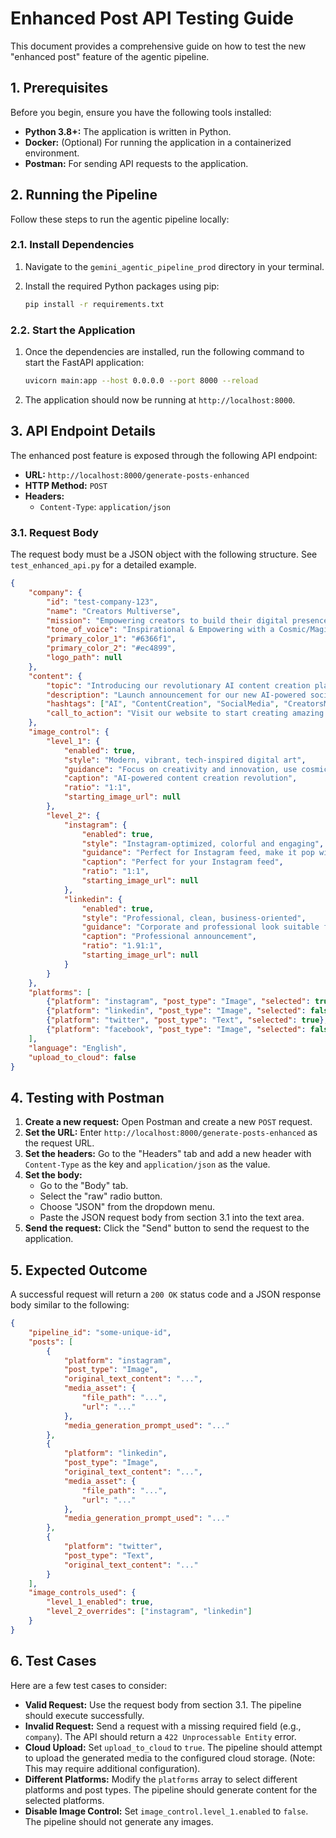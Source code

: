 # Enhanced Post API Testing Guide

This document provides a comprehensive guide on how to test the new "enhanced post" feature of the agentic pipeline.

## 1. Prerequisites

Before you begin, ensure you have the following tools installed:

*   **Python 3.8+:** The application is written in Python.
*   **Docker:** (Optional) For running the application in a containerized environment.
*   **Postman:** For sending API requests to the application.

## 2. Running the Pipeline

Follow these steps to run the agentic pipeline locally:

### 2.1. Install Dependencies

1.  Navigate to the `gemini_agentic_pipeline_prod` directory in your terminal.
2.  Install the required Python packages using pip:

    ```bash
    pip install -r requirements.txt
    ```

### 2.2. Start the Application

1.  Once the dependencies are installed, run the following command to start the FastAPI application:

    ```bash
    uvicorn main:app --host 0.0.0.0 --port 8000 --reload
    ```

2.  The application should now be running at `http://localhost:8000`.

## 3. API Endpoint Details

The enhanced post feature is exposed through the following API endpoint:

*   **URL:** `http://localhost:8000/generate-posts-enhanced`
*   **HTTP Method:** `POST`
*   **Headers:**
    *   `Content-Type`: `application/json`

### 3.1. Request Body

The request body must be a JSON object with the following structure. See `test_enhanced_api.py` for a detailed example.

```json
{
    "company": {
        "id": "test-company-123",
        "name": "Creators Multiverse",
        "mission": "Empowering creators to build their digital presence with AI-powered tools",
        "tone_of_voice": "Inspirational & Empowering with a Cosmic/Magical theme",
        "primary_color_1": "#6366f1",
        "primary_color_2": "#ec4899",
        "logo_path": null
    },
    "content": {
        "topic": "Introducing our revolutionary AI content creation platform",
        "description": "Launch announcement for our new AI-powered social media content generation tool that helps creators build amazing content across platforms",
        "hashtags": ["AI", "ContentCreation", "SocialMedia", "CreatorsMultiverse"],
        "call_to_action": "Visit our website to start creating amazing content today!"
    },
    "image_control": {
        "level_1": {
            "enabled": true,
            "style": "Modern, vibrant, tech-inspired digital art",
            "guidance": "Focus on creativity and innovation, use cosmic/magical elements subtly",
            "caption": "AI-powered content creation revolution",
            "ratio": "1:1",
            "starting_image_url": null
        },
        "level_2": {
            "instagram": {
                "enabled": true,
                "style": "Instagram-optimized, colorful and engaging",
                "guidance": "Perfect for Instagram feed, make it pop with vibrant colors",
                "caption": "Perfect for your Instagram feed",
                "ratio": "1:1",
                "starting_image_url": null
            },
            "linkedin": {
                "enabled": true,
                "style": "Professional, clean, business-oriented",
                "guidance": "Corporate and professional look suitable for LinkedIn",
                "caption": "Professional announcement",
                "ratio": "1.91:1",
                "starting_image_url": null
            }
        }
    },
    "platforms": [
        {"platform": "instagram", "post_type": "Image", "selected": true},
        {"platform": "linkedin", "post_type": "Image", "selected": false},
        {"platform": "twitter", "post_type": "Text", "selected": true},
        {"platform": "facebook", "post_type": "Image", "selected": false}
    ],
    "language": "English",
    "upload_to_cloud": false
}
```

## 4. Testing with Postman

1.  **Create a new request:** Open Postman and create a new `POST` request.
2.  **Set the URL:** Enter `http://localhost:8000/generate-posts-enhanced` as the request URL.
3.  **Set the headers:** Go to the "Headers" tab and add a new header with `Content-Type` as the key and `application/json` as the value.
4.  **Set the body:**
    *   Go to the "Body" tab.
    *   Select the "raw" radio button.
    *   Choose "JSON" from the dropdown menu.
    *   Paste the JSON request body from section 3.1 into the text area.
5.  **Send the request:** Click the "Send" button to send the request to the application.

## 5. Expected Outcome

A successful request will return a `200 OK` status code and a JSON response body similar to the following:

```json
{
    "pipeline_id": "some-unique-id",
    "posts": [
        {
            "platform": "instagram",
            "post_type": "Image",
            "original_text_content": "...",
            "media_asset": {
                "file_path": "...",
                "url": "..."
            },
            "media_generation_prompt_used": "..."
        },
        {
            "platform": "linkedin",
            "post_type": "Image",
            "original_text_content": "...",
            "media_asset": {
                "file_path": "...",
                "url": "..."
            },
            "media_generation_prompt_used": "..."
        },
        {
            "platform": "twitter",
            "post_type": "Text",
            "original_text_content": "..."
        }
    ],
    "image_controls_used": {
        "level_1_enabled": true,
        "level_2_overrides": ["instagram", "linkedin"]
    }
}
```

## 6. Test Cases

Here are a few test cases to consider:

*   **Valid Request:** Use the request body from section 3.1. The pipeline should execute successfully.
*   **Invalid Request:** Send a request with a missing required field (e.g., `company`). The API should return a `422 Unprocessable Entity` error.
*   **Cloud Upload:** Set `upload_to_cloud` to `true`. The pipeline should attempt to upload the generated media to the configured cloud storage. (Note: This may require additional configuration).
*   **Different Platforms:** Modify the `platforms` array to select different platforms and post types. The pipeline should generate content for the selected platforms.
*   **Disable Image Control:** Set `image_control.level_1.enabled` to `false`. The pipeline should not generate any images.
